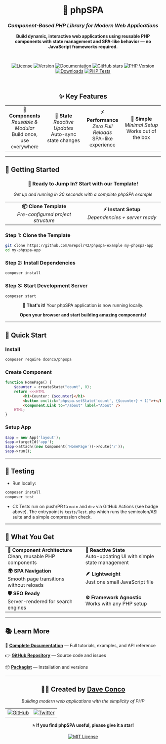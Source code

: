 <div align="center">

# 🧩 **phpSPA**

### *Component-Based PHP Library for Modern Web Applications*

**Build dynamic, interactive web applications using reusable PHP components with state management and SPA-like behavior — no JavaScript frameworks required.**

<br>

[![License](https://img.shields.io/badge/license-MIT-blue.svg?style=for-the-badge)](LICENSE)
[![Version](https://img.shields.io/badge/version-1.1.7-green.svg?style=for-the-badge)](https://github.com/dconco/phpspa-js)
[![Documentation](https://img.shields.io/badge/docs-read%20the%20docs-blue.svg?style=for-the-badge)](https://phpspa.readthedocs.io)
[![GitHub stars](https://img.shields.io/github/stars/dconco/phpspa?style=for-the-badge&color=yellow)](https://github.com/dconco/phpspa)
[![PHP Version](https://img.shields.io/packagist/v/dconco/phpspa?style=for-the-badge&color=purple)](https://packagist.org/packages/dconco/phpspa)
[![Downloads](https://img.shields.io/packagist/dt/dconco/phpspa?style=for-the-badge&color=orange)](https://packagist.org/packages/dconco/phpspa)
[![PHP Tests](https://github.com/dconco/phpspa/actions/workflows/php-tests.yml/badge.svg?branch=main)](https://github.com/dconco/phpspa/actions/workflows/php-tests.yml)

<br>

## ✨ **Key Features**

<table>
<tr>
<td align="center" width="25%">
<strong>🧩 Components</strong><br>
<em>Reusable & Modular</em><br>
Build once, use everywhere
</td>
<td align="center" width="25%">
<strong>🧠 State</strong><br>
<em>Reactive Updates</em><br>
Auto-sync state changes
</td>
<td align="center" width="25%">
<strong>⚡ Performance</strong><br>
<em>Zero Full Reloads</em><br>
SPA-like experience
</td>
<td align="center" width="25%">
<strong>🎯 Simple</strong><br>
<em>Minimal Setup</em><br>
Works out of the box
</td>
</tr>
</table>

</div>

---

## 🚀 **Getting Started**

<div align="center">

### 🎯 **Ready to Jump In? Start with our Template!**

*Get up and running in 30 seconds with a complete phpSPA example*

</div>

<table>
<tr>
<td width="50%" align="center">
<strong>📦 Clone Template</strong><br>
<em>Pre-configured project structure</em>
</td>
<td width="50%" align="center">
<strong>⚡ Instant Setup</strong><br>
<em>Dependencies + server ready</em>
</td>
</tr>
</table>

### **Step 1: Clone the Template**

```bash
git clone https://github.com/mrepol742/phpspa-example my-phpspa-app
cd my-phpspa-app
```

### **Step 2: Install Dependencies**

```bash
composer install
```

### **Step 3: Start Development Server**

```bash
composer start
```

<div align="center">

🎉 **That's it!** Your phpSPA application is now running locally.

**Open your browser and start building amazing components!**

</div>

---

## 🚀 **Quick Start**

### Install

```bash
composer require dconco/phpspa
```

### Create Component

```php
function HomePage() {
    $counter = createState("count", 0);
    return <<<HTML
        <h1>Counter: {$counter}</h1>
        <button onclick="phpspa.setState('count', {$counter} + 1)">+</button>
        <Component.Link to="/about" label="About" />
    HTML;
}
```

### Setup App

```php
$app = new App('layout');
$app->targetId('app');
$app->attach((new Component('HomePage'))->route('/'));
$app->run();
```

---

## 🧪 **Testing**

- Run locally:

```bash
composer install
composer test
```

- CI: Tests run on push/PR to `main` and `dev` via GitHub Actions (see badge above). The entrypoint is `tests/Test.php` which runs the semicolon/ASI suite and a simple compression check.

---

## 🎨 **What You Get**

<table>
<tr>
<td width="50%">
<strong>🧱 Component Architecture</strong><br>
Clean, reusable PHP components
</td>
<td width="50%">
<strong>🔄 Reactive State</strong><br>
Auto-updating UI with simple state management
</td>
</tr>
<tr>
<td>
<strong>🌍 SPA Navigation</strong><br>
Smooth page transitions without reloads
</td>
<td>
<strong>🪶 Lightweight</strong><br>
Just one small JavaScript file
</td>
</tr>
<tr>
<td>
<strong>🛡️ SEO Ready</strong><br>
Server-rendered for search engines
</td>
<td>
<strong>⚙️ Framework Agnostic</strong><br>
Works with any PHP setup
</td>
</tr>
</table>

---

## 📚 **Learn More**

🔗 **[Complete Documentation](https://phpspa.readthedocs.io)** — Full tutorials, examples, and API reference

👉 **[GitHub Repository](https://github.com/dconco/phpspa)** — Source code and issues

📦 **[Packagist](https://packagist.org/packages/dconco/phpspa)** — Installation and versions

---

<div align="center">

## 👨‍💻 **Created by [Dave Conco](https://github.com/dconco)**

*Building modern web applications with the simplicity of PHP*

<table>
<tr>
<td align="center">
<a href="https://github.com/dconco">
<img src="https://img.shields.io/badge/GitHub-100000?style=for-the-badge&logo=github&logoColor=white" alt="GitHub"/>
</a>
</td>
<td align="center">
<a href="https://twitter.com/dave_conco">
<img src="https://img.shields.io/badge/Twitter-1DA1F2?style=for-the-badge&logo=twitter&logoColor=white" alt="Twitter"/>
</a>
</td>
</tr>
</table>

**⭐ If you find phpSPA useful, please give it a star!**

[![MIT License](https://img.shields.io/badge/License-MIT-yellow.svg?style=for-the-badge)](LICENSE)

</div>
